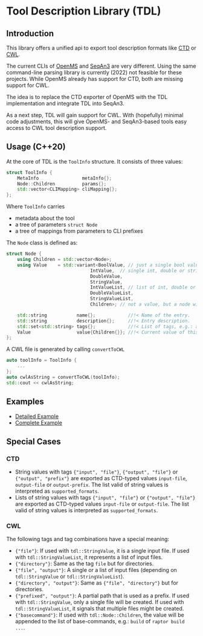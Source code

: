 <!-- SPDX-FileCopyrightText: 2006-2024, Knut Reinert & Freie Universität Berlin -->
<!-- SPDX-FileCopyrightText: 2016-2024, Knut Reinert & MPI für molekulare Genetik -->
<!-- SPDX-License-Identifier: CC-BY-4.0 -->
# Tool Description Library (TDL)

## Introduction
This library offers a unified api to export tool description formats like [CTD](https://github.com/WorkflowConversion/CTDSchema) or [CWL](https://www.commonwl.org/).

The current CLIs of [OpenMS](https://openms.de/) and [SeqAn3](https://github.com/seqan/seqan3/) are very different. Using the same command-line parsing library is currently (2022) not feasible for these projects.
While OpenMS already has support for CTD, both are missing support for CWL.

The idea is to replace the CTD exporter of OpenMS with the TDL implementation and integrate TDL into SeqAn3.

As a next step, TDL will gain support for CWL. With (hopefully) minimal code adjustments, this
will give OpenMS- and SeqAn3-based tools easy access to CWL tool description support.

## Usage (C++20)
At the core of TDL is the `ToolInfo` structure. It consists of three values:
<!-- MARKDOWN-AUTO-DOCS:START (CODE:src=./src/tdl/ToolInfo.h&lines=167-171&syntax=cpp) -->
<!-- The below code snippet is automatically added from ./src/tdl/ToolInfo.h -->
```cpp
struct ToolInfo {
    MetaInfo                metaInfo{};
    Node::Children          params{};
    std::vector<CLIMapping> cliMapping{};
};
```
<!-- MARKDOWN-AUTO-DOCS:END -->

Where `ToolInfo` carries
  - metadata about the tool
  - a tree of parameters `struct Node`
  - a tree of mappings from parameters to CLI prefixes

The `Node` class is defined as:
<!-- MARKDOWN-AUTO-DOCS:START (CODE:src=./src/tdl/ToolInfo.h&lines=126-141&syntax=cpp) -->
<!-- The below code snippet is automatically added from ./src/tdl/ToolInfo.h -->
```cpp
struct Node {
    using Children = std::vector<Node>;
    using Value    = std::variant<BoolValue, // just a single bool value
                               IntValue,  // single int, double or string value
                               DoubleValue,
                               StringValue,
                               IntValueList, // list of int, double or string values
                               DoubleValueList,
                               StringValueList,
                               Children>; // not a value, but a node with children

    std::string           name{};            //!< Name of the entry.
    std::string           description{};     //!< Entry description.
    std::set<std::string> tags{};            //!< List of tags, e.g.: advanced parameter tag.
    Value                 value{Children{}}; //!< Current value of this entry
};
```
<!-- MARKDOWN-AUTO-DOCS:END -->

A CWL file is generated by calling `convertToCWL`
```cpp
auto toolInfo = ToolInfo {
    ...
};
auto cwlAsString = convertToCWL(toolInfo);
std::cout << cwlAsString;
```

## Examples
- [Detailed Example](Example01.cpp.md)
- [Complete Example](Example00.cpp.md)

## Special Cases
### CTD
  - String values with tags `{"input", "file"}`, `{"output", "file"}` or `{"output", "prefix"}`
    are exported as CTD-typed values `input-file`, `output-file` or `output-prefix`.
    The list valid of string values is interpreted as `supported_formats`.
  - Lists of string values with tags `{"input", "file"}` or `{"output", "file"}`
    are exported as CTD-typed values `input-file` or `output-file`.
    The list valid  of string values is interpreted as `supported_formats`.

### CWL
The following tags and tag combinations have a special meaning:
  - `{"file"}`: If used with `tdl::StringValue`, it is a single input file. If used with `tdl::StringValueList`, it represents a list of input files.
  - `{"directory"}`: Same as the tag `file` but for directories.
  - `{"file", "output"}`: A single or a list of input files (depending on `tdl::StringValue` or `tdl::StringValueList`).
  - `{"directory", "output"}`: Same as `{"file", "directory"}` but for directories.
  - `{"prefixed", "output"}`: A partial path that is used as a prefix. If used with `tdl::StringValue`, only a single file will be created.
                              If used with `tdl::StringValueList`, it signals that multiple files might be created.
  - `{"basecommand"}`: If used with `tdl::Node::Children`, the value will be appended to the list of base-commands, e.g.: `build` of `raptor build ...`.
